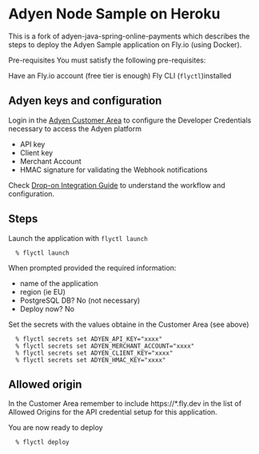 # Adyen Node Sample on Heroku
This is a fork of adyen-java-spring-online-payments which describes the steps to deploy the Adyen Sample application on Fly.io (using Docker).

Pre-requisites
You must satisfy the following pre-requisites:

Have an Fly.io account (free tier is enough)
Fly CLI (`flyctl`)installed

## Adyen keys and configuration

Login in the [Adyen Customer Area](https://docs.adyen.com/plugins/magento-2/set-up-adyen-customer-area) to configure the Developer Credentials necessary to access the Adyen platform

- API key
- Client key
- Merchant Account
- HMAC signature for validating the Webhook notifications

Check [Drop-on Integration Guide](https://docs.adyen.com/online-payments/web-drop-in) to understand the workflow and configuration.


## Steps

Launch the application with `flyctl launch`

```
  % flyctl launch
```

When prompted provided the required information:
* name of the application
* region (ie EU)
* PostgreSQL DB? No (not necessary)
* Deploy now? No

Set the secrets with the values obtaine in the Customer Area (see above)

```
  % flyctl secrets set ADYEN_API_KEY="xxxx"
  % flyctl secrets set ADYEN_MERCHANT_ACCOUNT="xxxx"
  % flyctl secrets set ADYEN_CLIENT_KEY="xxxx"
  % flyctl secrets set ADYEN_HMAC_KEY="xxxx"
```

## Allowed origin

In the Customer Area remember to include https://*.fly.dev in the list of Allowed Origins
for the API credential setup for this application.

You are now ready to deploy 
```
  % flyctl deploy
```



